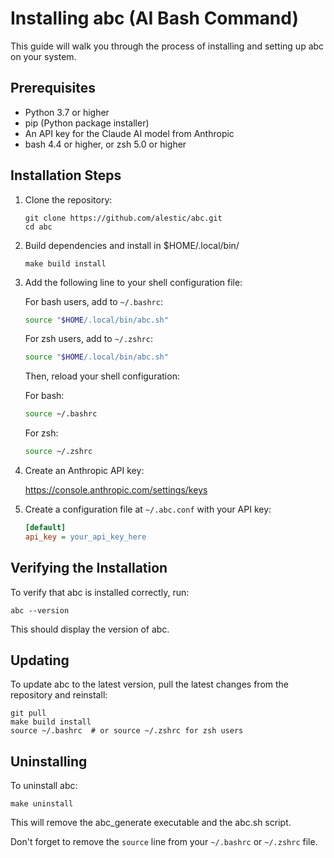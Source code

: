 # Installing abc (AI Bash Command)

This guide will walk you through the process of installing and setting up abc on your system.

## Prerequisites

- Python 3.7 or higher
- pip (Python package installer)
- An API key for the Claude AI model from Anthropic
- bash 4.4 or higher, or zsh 5.0 or higher

## Installation Steps

1. Clone the repository:
   ```
   git clone https://github.com/alestic/abc.git
   cd abc
   ```

2. Build dependencies and install in $HOME/.local/bin/

   ```
   make build install
   ```

3. Add the following line to your shell configuration file:

   For bash users, add to `~/.bashrc`:
   ```bash
   source "$HOME/.local/bin/abc.sh"
   ```

   For zsh users, add to `~/.zshrc`:
   ```zsh
   source "$HOME/.local/bin/abc.sh"
   ```

   Then, reload your shell configuration:

   For bash:
   ```bash
   source ~/.bashrc
   ```

   For zsh:
   ```zsh
   source ~/.zshrc
   ```

4. Create an Anthropic API key:

   https://console.anthropic.com/settings/keys

5. Create a configuration file at `~/.abc.conf` with your API key:
   ```ini
   [default]
   api_key = your_api_key_here
   ```

## Verifying the Installation

To verify that abc is installed correctly, run:

```
abc --version
```

This should display the version of abc.

## Updating

To update abc to the latest version, pull the latest changes from the repository and reinstall:

```
git pull
make build install
source ~/.bashrc  # or source ~/.zshrc for zsh users
```

## Uninstalling

To uninstall abc:

```
make uninstall
```

This will remove the abc_generate executable and the abc.sh script.

Don't forget to remove the `source` line from your `~/.bashrc` or `~/.zshrc` file.